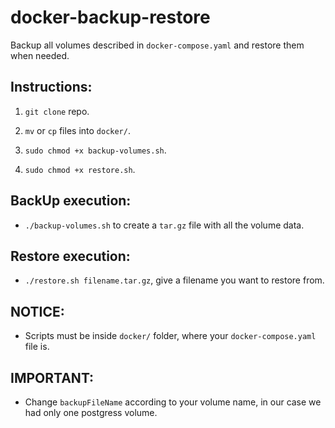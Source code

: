 # docker-backup-restore
Backup all volumes described in `docker-compose.yaml` and restore them when needed.

## Instructions:

1. `git clone` repo.

2. `mv` or `cp` files into `docker/`.

3. `sudo chmod +x backup-volumes.sh`.

4. `sudo chmod +x restore.sh`.

## BackUp execution:

- `./backup-volumes.sh` to create a `tar.gz` file with all the volume data.

## Restore execution:

- `./restore.sh filename.tar.gz`, give a filename you want to restore from. 


## NOTICE:

- Scripts must be inside `docker/` folder, where your `docker-compose.yaml` file is.

## IMPORTANT:

- Change `backupFileName` according to your volume name, in our case we had only one postgress volume.
